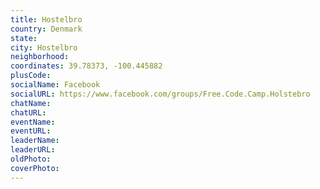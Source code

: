 ```yaml
---
title: Hostelbro
country: Denmark
state: 
city: Hostelbro
neighborhood: 
coordinates: 39.78373, -100.445882
plusCode:
socialName: Facebook
socialURL: https://www.facebook.com/groups/Free.Code.Camp.Holstebro
chatName:
chatURL:
eventName:
eventURL:
leaderName:
leaderURL:
oldPhoto: 
coverPhoto:
---
```

